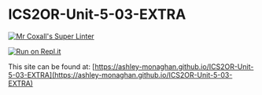 # ICS2OR-Unit-5-03-EXTRA

[![Mr Coxall's Super Linter](https://github.com/ashley-monaghan/ICS2OR-Unit-5-03-EXTRA/workflows/Mr%20Coxall's%20Super%20Linter/badge.svg)](https://github.com/ashley-monaghan/ICS2OR-Unit-5-03-EXTRA/actions/)

[![Run on Repl.it](https://repl.it/badge/github/ashley-monaghan/ICS2OR-Unit-5-03-EXTRA)](https://repl.it/github/ashley-monaghan/ICS2OR-Unit-5-03-EXTRA)

This site can be found at: [https://ashley-monaghan.github.io/ICS2OR-Unit-5-03-EXTRA](https://ashley-monaghan.github.io/ICS2OR-Unit-5-03-EXTRA)

